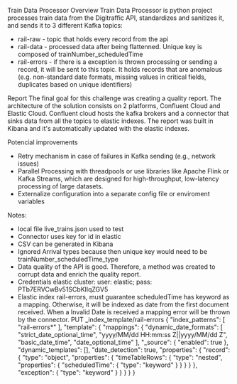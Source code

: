 Train Data Processor
Overview
Train Data Processor is python project processes train data from the Digitraffic API, standardizes and sanitizes it, and sends it to 3 different Kafka topics:
 - rail-raw - topic that holds every record from the api
 - rail-data - processed data after being flattenned. Unique key is composed of trainNumber_scheduledTime 
 - rail-errors - if there is a exception is thrown processing or sending a record, it will be sent to this topic. It holds records that are anomalous (e.g. non-standard date formats, missing values in critical fields, duplicates based on unique identifiers)
 

Report
The final goal for this challenge was creating a quality report. The architecture of the solution consists on 2 platforms, Confluent Cloud and Elastic Cloud. Confluent cloud hosts the kafka brokers and a connector that sinks data from all the topics to elastic indexes. The report was built in Kibana and it's automatically updated with the elastic indexes.


Potencial improvements
- Retry mechanism in case of failures in Kafka sending (e.g., network issues) 
- Parallel Processing with threadpools or use libraries like Apache Flink or Kafka Streams, which are designed for high-throughput, low-latency processing of large datasets.
- Externalize configuration into a separate config file or enviroment variables


Notes: 
- local file live_trains.json used to test
- Connector uses key for id in elastic
- CSV can be generated in Kibana
- Ignored Arrival types because then unique key would need to be trainNumber_scheduledTime_type
- Data quality of the API is good. Therefore, a method was created to corrupt data and enrich the quality report.
- Credentials elastic cluster: user: elastic; pass: PTb7ERVCwBv51SCbKIlqZGV5
- Elastic index rail-errors, must guarantee scheduledTime has keyword as a mapping. Otherwise, it will be indexed as date from the first document received. When a Invalid Date is received a mapping error will be thrown by the connector. 
PUT _index_template/rail-errors
{
  "index_patterns": [
    "rail-errors*"
  ],
  "template": {
    "mappings": {
      "dynamic_date_formats": [
        "strict_date_optional_time",
        "yyyy/MM/dd HH:mm:ss Z||yyyy/MM/dd Z",
        "basic_date_time",
        "date_optional_time"
      ],
      "_source": {
        "enabled": true
      },
      "dynamic_templates": [],
      "date_detection": true,
      "properties": {
        "record": {
          "type": "object",
          "properties": {
            "timeTableRows": {
              "type": "nested",
              "properties": {
                "scheduledTime": {
                  "type": "keyword"
                }
              }
            }
          }
        },
        "exception": {
          "type": "keyword"
        }
      }
    }
  }
}
